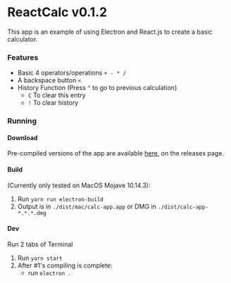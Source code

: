 # ReactCalc v0.1.2

This app is an example of using Electron and React.js to create a basic calculator.

### Features

* Basic 4 operators/operations `+ - * /`
* A backspace button `<`
* History Function (Press `^` to go to previous calculation)
   * `C` To clear this entry
   * `!` To clear history

### Running

#### Download
Pre-compiled versions of the app are available [here](https://github.com/r2d2292/ReactCalc/releases), on the releases page.

#### Build
(Currently only tested on MacOS Mojave 10.14.3):
1. Run `yarn run electron-build`
2. Output is in `./dist/mac/calc-app.app` or DMG in `./dist/calc-app-*.*.*.dmg`

#### Dev
Run 2 tabs of Terminal

1. Run `yarn start`
2. After #1's compiling is complete:
   * run `electron .`

